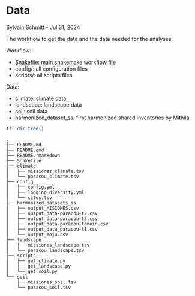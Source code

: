 # Data
Sylvain Schmitt -
Jul 31, 2024

The workflow to get the data and the data needed for the analyses.

Workflow:

- Snakefile: main snakemake workflow file
- config/: all configuration files
- scripts/: all scripts files

Data:

- climate: climate data
- landscape: landscape data
- soil: soil data
- harmonized_dataset_ss: first harmonized shared inventories by Mithila

``` r
fs::dir_tree()
```

    .
    ├── README.md
    ├── README.qmd
    ├── README.rmarkdown
    ├── Snakefile
    ├── climate
    │   ├── missiones_climate.tsv
    │   └── paracou_climate.tsv
    ├── config
    │   ├── config.yml
    │   ├── logging_diversity.yml
    │   └── sites.tsv
    ├── harmonized_datasets_ss
    │   ├── output_MISIONES.csv
    │   ├── output_data-paracou-t2.csv
    │   ├── output_data-paracou-t3.csv
    │   ├── output_data-paracou-temoin.csv
    │   ├── output_data_paracou-t1.csv
    │   └── output_moju.csv
    ├── landscape
    │   ├── missiones_landscape.tsv
    │   └── paracou_landscape.tsv
    ├── scripts
    │   ├── get_climate.py
    │   ├── get_landscape.py
    │   └── get_soil.py
    └── soil
        ├── missiones_soil.tsv
        └── paracou_soil.tsv
